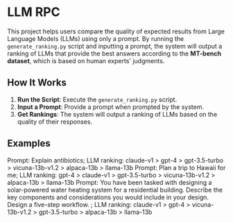 # LLM RPC

This project helps users compare the quality of expected results from Large Language Models (LLMs) using only a prompt. By running the `generate_ranking.py` script and inputting a prompt, the system will output a ranking of LLMs that provide the best answers according to the **MT-bench dataset**, which is based on human experts' judgments.

## How It Works
1. **Run the Script**: Execute the `generate_ranking.py` script.
2. **Input a Prompt**: Provide a prompt when prompted by the system.
3. **Get Rankings**: The system will output a ranking of LLMs based on the quality of their responses.

## Examples
Prompt: Explain antibiotics; LLM ranking: claude-v1 > gpt-4 > gpt-3.5-turbo > vicuna-13b-v1.2 > alpaca-13b > llama-13b
Prompt: Plan a trip to Hawaii for me; LLM ranking: gpt-4 > claude-v1 > gpt-3.5-turbo > vicuna-13b-v1.2 > alpaca-13b > llama-13b
Prompt: You have been tasked with designing a solar-powered water heating system for a residential building. Describe the key components and considerations you would include in your design. Design a five-step workflow. ; LLM ranking: claude-v1 > gpt-4 > vicuna-13b-v1.2 > gpt-3.5-turbo > alpaca-13b > llama-13b
